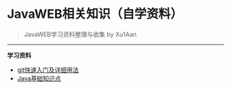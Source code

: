 # JavaWEB相关知识（自学资料）
> JavaWEB学习资料整理与收集 by Xu1Aan
---
**学习资料**
- [git快速入门及详细用法](./git用法.md)
- [Java基础知识点](./Java基础.md)
